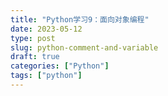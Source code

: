 ```yaml
---
title: "Python学习9：面向对象编程"
date: 2023-05-12
type: post
slug: python-comment-and-variable
draft: true
categories: ["Python"]
tags: ["python"]
---
```

